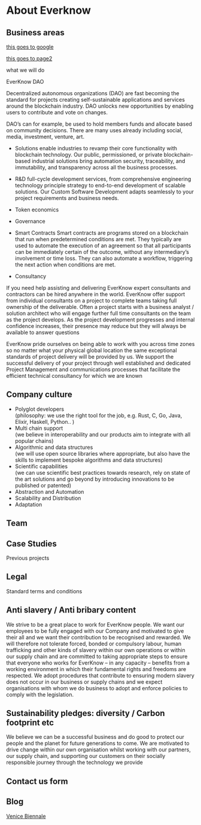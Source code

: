 About Everknow
==============

Business areas
--------------

[this goes to google](https://www.google.com)

[this goes to page2](page2.md)

what we will do

EverKnow DAO

Decentralized autonomous organizations (DAO) are fast becoming the standard for projects creating self-sustainable applications and services around the blockchain industry. DAO unlocks new opportunities by enabling users to contribute and vote on changes.

DAO’s can for example, be used to hold members funds and allocate based on community decisions. There are many uses already including social, media, investment, venture, art. 


*   Solutions
 enable industries to revamp their core functionality with blockchain technology. Our public, permissioned, or private blockchain-based industrial solutions bring automation security, traceability, and immutability, and transparency across all the business processes.

*   R&D
full-cycle development services, from comprehensive engineering technology principle strategy to end-to-end development of scalable solutions. Our Custom Software Development adapts seamlessly to your project requirements and business needs.

*   Token economics
*   Governance
*   Smart Contracts
Smart contracts are programs stored on a blockchain that run when predetermined conditions are met. They typically are used to automate the execution of an agreement so that all participants can be immediately certain of the outcome, without any intermediary’s involvement or time loss. They can also automate a workflow, triggering the next action when conditions are met.

*   Consultancy

If you need help assisting and delivering EverKnow expert consultants and contractors can be hired anywhere in the world. EverKnow offer support from individual consultants on a project to complete teams taking full ownership of the deliverable. Often a project starts with a business analyst / solution architect who will engage further full time consultants on the team as the project develops. As the project development progresses and internal confidence increases, their presence may reduce but they will always be available to answer questions

EverKnow pride ourselves on being able to work with you across time zones so no matter what your physical global location the same exceptional standards of project delivery will be provided by us. We support the successful delivery of your project through well established and dedicated Project Management and communications processes that facilitate the efficient technical consultancy for which we are known

Company culture  
---------------

*   Polyglot developers  
    (philosophy: we use the right tool for the job, e.g. Rust, C, Go, Java, Elixir, Haskell, Python.. )
*   Multi chain support  
    (we believe in interoperability and our products aim to integrate with all popular chains)
*   Algorithmic and data structures  
    (we will use open source libraries where appropriate, but also have the skills to implement bespoke algorithms and data structures)
*   Scientific capabilities  
    (we can use scientific best practices towards research, rely on state of the art solutions and go beyond by introducing innovations to be published or patented)
*   Abstraction and Automation
*   Scalability and Distribution
*   Adaptation

Team
----

Case Studies
------------

Previous projects

Legal
-----

Standard terms and conditions

Anti slavery / Anti bribary content
-----------------------------------
We strive to be a great place to work for EverKnow people. We want our employees to be fully engaged with our Company and motivated to give their all and we want their contribution to be recognised and rewarded.
We will therefore not tolerate forced, bonded or compulsory labour, human trafficking and other kinds of slavery within our own operations or within our supply chain and are committed to taking appropriate steps to ensure that everyone who works for EverKnow – in any capacity – benefits from a working environment in which their fundamental rights and freedoms are respected.
We adopt procedures that contribute to ensuring modern slavery does not occur in our business or supply chains and we expect organisations with whom we do business to adopt and enforce policies to comply with the legislation.


Sustainability pledges: diversity / Carbon footprint etc
--------------------------------------------------------
We believe we can be a successful business and do good to protect our people and the planet for future generations to come.
We are motivated to drive change within our own organisation whilst working with our partners, our supply chain, and supporting our customers on their socially responsible journey through the technology we provide


Contact us form
---------------

Blog
----

[Venice Biennale](Venice-Biennale-on-ALGORITHM.md)


